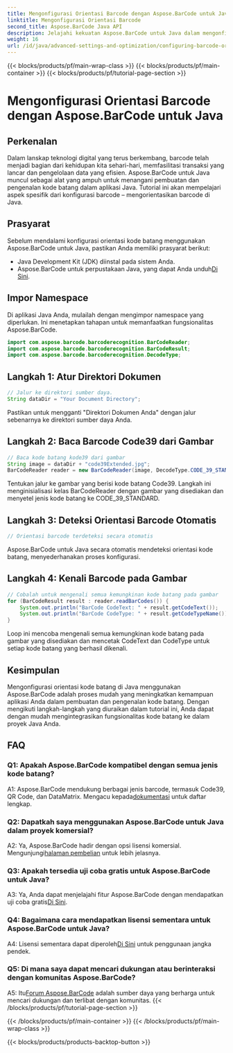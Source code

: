 ```yaml
---
title: Mengonfigurasi Orientasi Barcode dengan Aspose.BarCode untuk Java
linktitle: Mengonfigurasi Orientasi Barcode
second_title: Aspose.BarCode Java API
description: Jelajahi kekuatan Aspose.BarCode untuk Java dalam mengonfigurasi orientasi kode batang. Panduan komprehensif untuk integrasi dan pengenalan yang lancar dalam aplikasi Java Anda.
weight: 16
url: /id/java/advanced-settings-and-optimization/configuring-barcode-orientation/
---
```


{{< blocks/products/pf/main-wrap-class >}}
{{< blocks/products/pf/main-container >}}
{{< blocks/products/pf/tutorial-page-section >}}

# Mengonfigurasi Orientasi Barcode dengan Aspose.BarCode untuk Java

## Perkenalan

Dalam lanskap teknologi digital yang terus berkembang, barcode telah menjadi bagian dari kehidupan kita sehari-hari, memfasilitasi transaksi yang lancar dan pengelolaan data yang efisien. Aspose.BarCode untuk Java muncul sebagai alat yang ampuh untuk menangani pembuatan dan pengenalan kode batang dalam aplikasi Java. Tutorial ini akan mempelajari aspek spesifik dari konfigurasi barcode – mengorientasikan barcode di Java.

## Prasyarat

Sebelum mendalami konfigurasi orientasi kode batang menggunakan Aspose.BarCode untuk Java, pastikan Anda memiliki prasyarat berikut:

- Java Development Kit (JDK) diinstal pada sistem Anda.
-  Aspose.BarCode untuk perpustakaan Java, yang dapat Anda unduh[Di Sini](https://releases.aspose.com/barcode/java/).

## Impor Namespace

Di aplikasi Java Anda, mulailah dengan mengimpor namespace yang diperlukan. Ini menetapkan tahapan untuk memanfaatkan fungsionalitas Aspose.BarCode.

```java
import com.aspose.barcode.barcoderecognition.BarCodeReader;
import com.aspose.barcode.barcoderecognition.BarCodeResult;
import com.aspose.barcode.barcoderecognition.DecodeType;


```

## Langkah 1: Atur Direktori Dokumen

```java
// Jalur ke direktori sumber daya.
String dataDir = "Your Document Directory";
```

Pastikan untuk mengganti "Direktori Dokumen Anda" dengan jalur sebenarnya ke direktori sumber daya Anda.

## Langkah 2: Baca Barcode Code39 dari Gambar

```java
// Baca kode batang kode39 dari gambar
String image = dataDir + "code39Extended.jpg";
BarCodeReader reader = new BarCodeReader(image, DecodeType.CODE_39_STANDARD);
```

Tentukan jalur ke gambar yang berisi kode batang Code39. Langkah ini menginisialisasi kelas BarCodeReader dengan gambar yang disediakan dan menyetel jenis kode batang ke CODE_39_STANDARD.

## Langkah 3: Deteksi Orientasi Barcode Otomatis

```java
// Orientasi barcode terdeteksi secara otomatis
```

Aspose.BarCode untuk Java secara otomatis mendeteksi orientasi kode batang, menyederhanakan proses konfigurasi.

## Langkah 4: Kenali Barcode pada Gambar

```java
// Cobalah untuk mengenali semua kemungkinan kode batang pada gambar
for (BarCodeResult result : reader.readBarCodes()) {
    System.out.println("BarCode CodeText: " + result.getCodeText());
    System.out.println("BarCode CodeType: " + result.getCodeTypeName());
}
```

Loop ini mencoba mengenali semua kemungkinan kode batang pada gambar yang disediakan dan mencetak CodeText dan CodeType untuk setiap kode batang yang berhasil dikenali.

## Kesimpulan

Mengonfigurasi orientasi kode batang di Java menggunakan Aspose.BarCode adalah proses mudah yang meningkatkan kemampuan aplikasi Anda dalam pembuatan dan pengenalan kode batang. Dengan mengikuti langkah-langkah yang diuraikan dalam tutorial ini, Anda dapat dengan mudah mengintegrasikan fungsionalitas kode batang ke dalam proyek Java Anda.

## FAQ

### Q1: Apakah Aspose.BarCode kompatibel dengan semua jenis kode batang?

 A1: Aspose.BarCode mendukung berbagai jenis barcode, termasuk Code39, QR Code, dan DataMatrix. Mengacu kepada[dokumentasi](https://reference.aspose.com/barcode/java/) untuk daftar lengkap.

### Q2: Dapatkah saya menggunakan Aspose.BarCode untuk Java dalam proyek komersial?

 A2: Ya, Aspose.BarCode hadir dengan opsi lisensi komersial. Mengunjungi[halaman pembelian](https://purchase.aspose.com/buy) untuk lebih jelasnya.

### Q3: Apakah tersedia uji coba gratis untuk Aspose.BarCode untuk Java?

A3: Ya, Anda dapat menjelajahi fitur Aspose.BarCode dengan mendapatkan uji coba gratis[Di Sini](https://releases.aspose.com/).

### Q4: Bagaimana cara mendapatkan lisensi sementara untuk Aspose.BarCode untuk Java?

 A4: Lisensi sementara dapat diperoleh[Di Sini](https://purchase.aspose.com/temporary-license/) untuk penggunaan jangka pendek.

### Q5: Di mana saya dapat mencari dukungan atau berinteraksi dengan komunitas Aspose.BarCode?

 A5: Itu[Forum Aspose.BarCode](https://forum.aspose.com/c/barcode/13) adalah sumber daya yang berharga untuk mencari dukungan dan terlibat dengan komunitas.
{{< /blocks/products/pf/tutorial-page-section >}}

{{< /blocks/products/pf/main-container >}}
{{< /blocks/products/pf/main-wrap-class >}}

{{< blocks/products/products-backtop-button >}}
